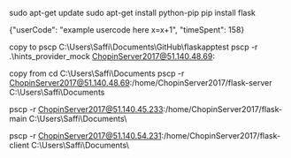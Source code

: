 sudo apt-get update
sudo apt-get install python-pip 
pip install flask

{"userCode": "example usercode here x=x+1", "timeSpent": 158}

copy to
pscp
C:\Users\Saffi\Documents\GitHub\flaskapptest
pscp -r .\hints_provider_mock ChopinServer2017@51.140.48.69:


copy from
cd C:\Users\Saffi\Documents
pscp -r ChopinServer2017@51.140.48.69:/home/ChopinServer2017/flask-server C:\Users\Saffi\Documents

pscp -r ChopinServer2017@51.140.45.233:/home/ChopinServer2017/flask-main C:\Users\Saffi\Documents\

pscp -r ChopinServer2017@51.140.54.231:/home/ChopinServer2017/flask-client C:\Users\Saffi\Documents\
